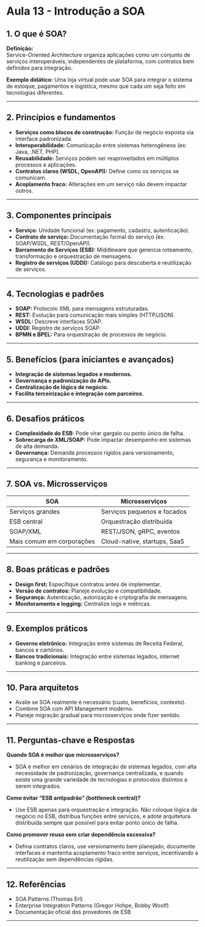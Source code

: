 # Aula 13 - Introdução a SOA

## 1. O que é SOA?

**Definição:**  
Service-Oriented Architecture organiza aplicações como um conjunto de serviços interoperáveis, independentes de plataforma, com contratos bem definidos para integração.

**Exemplo didático:** Uma loja virtual pode usar SOA para integrar o sistema de estoque, pagamentos e logística, mesmo que cada um seja feito em tecnologias diferentes.

---

## 2. Princípios e fundamentos

- **Serviços como blocos de construção:** Função de negócio exposta via interface padronizada.
- **Interoperabilidade:** Comunicação entre sistemas heterogêneos (ex: Java, .NET, PHP).
- **Reusabilidade:** Serviços podem ser reaproveitados em múltiplos processos e aplicações.
- **Contratos claros (WSDL, OpenAPI):** Define como os serviços se comunicam.
- **Acoplamento fraco:** Alterações em um serviço não devem impactar outros.

---

## 3. Componentes principais

- **Serviço:** Unidade funcional (ex: pagamento, cadastro, autenticação).
- **Contrato de serviço:** Documentação formal do serviço (ex: SOAP/WSDL, REST/OpenAPI).
- **Barramento de Serviços (ESB):** Middleware que gerencia roteamento, transformação e orquestração de mensagens.
- **Registro de serviços (UDDI):** Catálogo para descoberta e reutilização de serviços.

---

## 4. Tecnologias e padrões

- **SOAP:** Protocolo XML para mensagens estruturadas.
- **REST:** Evolução para comunicação mais simples (HTTP/JSON).
- **WSDL:** Descreve interfaces SOAP.
- **UDDI:** Registro de serviços SOAP.
- **BPMN e BPEL:** Para orquestração de processos de negócio.

---

## 5. Benefícios (para iniciantes e avançados)

- **Integração de sistemas legados e modernos.**
- **Governança e padronização de APIs.**
- **Centralização de lógica de negócio.**
- **Facilita terceirização e integração com parceiros.**

---

## 6. Desafios práticos

- **Complexidade do ESB:** Pode virar gargalo ou ponto único de falha.
- **Sobrecarga de XML/SOAP:** Pode impactar desempenho em sistemas de alta demanda.
- **Governança:** Demanda processos rígidos para versionamento, segurança e monitoramento.

---

## 7. SOA vs. Microsserviços

| SOA                       | Microsserviços                 |
|---------------------------|-------------------------------|
| Serviços grandes          | Serviços pequenos e focados   |
| ESB central               | Orquestração distribuída      |
| SOAP/XML                  | REST/JSON, gRPC, eventos      |
| Mais comum em corporações | Cloud-native, startups, SaaS  |

---

## 8. Boas práticas e padrões

- **Design first:** Especifique contratos antes de implementar.
- **Versão de contratos:** Planeje evolução e compatibilidade.
- **Segurança:** Autenticação, autorização e criptografia de mensagens.
- **Monitoramento e logging:** Centralize logs e métricas.

---

## 9. Exemplos práticos

- **Governo eletrônico:** Integração entre sistemas de Receita Federal, bancos e cartórios.
- **Bancos tradicionais:** Integração entre sistemas legados, internet banking e parceiros.

---

## 10. Para arquitetos

- Avalie se SOA realmente é necessário (custo, benefícios, contexto).
- Combine SOA com API Management moderno.
- Planeje migração gradual para microsserviços onde fizer sentido.

---

## 11. Perguntas-chave e Respostas

**Quando SOA é melhor que microsserviços?**  
- SOA é melhor em cenários de integração de sistemas legados, com alta necessidade de padronização, governança centralizada, e quando existe uma grande variedade de tecnologias e protocolos distintos a serem integrados.

**Como evitar “ESB antipadrão” (bottleneck central)?**  
- Use ESB apenas para orquestração e integração. Não coloque lógica de negócio no ESB, distribua funções entre serviços, e adote arquitetura distribuída sempre que possível para evitar ponto único de falha.

**Como promover reuso sem criar dependência excessiva?**  
- Defina contratos claros, use versionamento bem planejado, documente interfaces e mantenha acoplamento fraco entre serviços, incentivando a reutilização sem dependências rígidas.

---

## 12. Referências

- SOA Patterns (Thomas Erl)
- Enterprise Integration Patterns (Gregor Hohpe, Bobby Woolf)
- Documentação oficial dos provedores de ESB

---